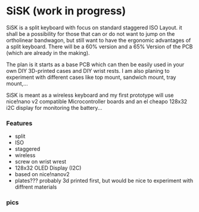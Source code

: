 # SiSK (work in progress)

SiSK is a split keyboard with focus on standard staggered ISO Layout. it shall be a possibility for those that can or do not want to jump on the ortholinear bandwagon, but still want to have the ergonomic advantages of a split keyboard. There will be a 60% version and a 65% Version of the PCB (which are already in the making). 

The plan is it starts as a base PCB which can then be easily used in your own DIY 3D-printed cases and DIY wrist rests. I am also planing to experiment with different cases like top mount, sandwich mount, tray mount,...

SiSK is meant as a wireless keyboard and my first prototype will use nice!nano v2 compatible Microcontroller boards and an el cheapo 128x32 i2C display for monitoring the battery...

### Features

- split
- ISO
- staggered
- wireless
- screw on wrist wrest
- 128x32 OLED Display (I2C)
- based on nice!nanov2
- plates???
  probably 3d printed first, but would be nice to experiment with diffrent materials
  
### pics


